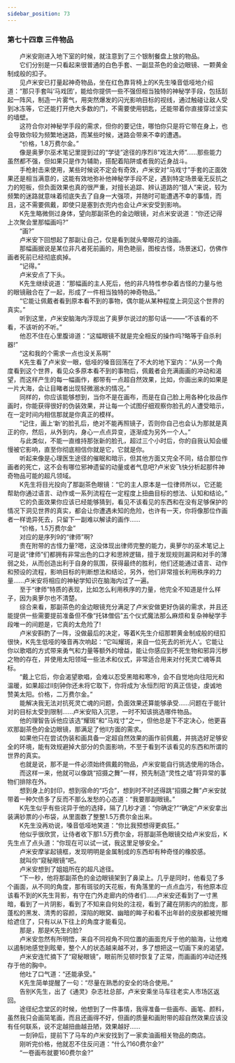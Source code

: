 ```yaml
---
sidebar_position: 73
---
```

### 第七十四章 三件物品  


　　卢米安刚进入地下室的时候，就注意到了三个银制餐盘上放的物品。  
　　它们分别是一只看起来很普通的白色手套、一副显茶色的金边眼镜、一颗黄金制成般的扣子。  
　　见卢米安已打量起神奇物品，坐在红色靠背椅上的K先生嗓音低哑地介绍道：“那只手套叫‘马戏团’，能给你提供一些不强但相当独特的神秘学手段，包括刮起一阵风，制造一片雾气，用突然爆发的闪光影响目标的视线，通过触碰让敌人受到冰冻等，它还能打开绝大多数的门，不需要使用钥匙，还能带着你直接穿过坚实的墙壁。  
　　这符合你对神秘学手段的需求，但你的要记住，哪怕你只是将它带在身上，也会导致你较为频繁地迷路，而某些时候，迷路会带来不幸的遭遇。  
　　“价格，1.8万费尔金。”  
　　像是奥萝尔巫术笔记里提到过的“学徒”途径的序烈8“戏法大师”……那些能力虽然都不强，但如果只是作为辅助，搭配着陷阱或者我的近身战斗。  
　　手枪射击来使用，某些时候说不定会有奇效，卢米安对“马戏寸”手套的正面效果还是相当满意的，这能有效地弥补他神秘学手段不足，遇到特定场景毫无反抗之力的短板，但负面效果也真的很严重，对擅长追踪、辨认道路的“猎人”来说，较为频繁的迷路就意味着彻底失去了自身一大强项，并随时可能遭遇不幸的事情，而且，这不需要佩戴，即使只是塞到衣兜内也会让卢米安受到影响。  
　　K先生略微侧过身体，望向那副茶色的金边眼镜，对点米安说道：“你还记得上次聚会里那幅画吗?”  
　　“画?”  
　　卢米安下回想起了那副让自己，仅是看到就头晕眼花的油画。  
　　那幅画据说是某位非凡者死前画的，用色艳丽，图桉古怪，场景迷幻，仿佛作画者死前已经彻底疯掉。  
　　“记得。”  
　　卢米安点了下头。  
　　K先生继续说道：“那幅画的主人死后，他的非凡特性参杂着古怪的力量与他的眼镜融合在了一起，形成了一件相当独特的神奇物品。”  
　　“它能让佩戴者看到原本看不到的事物，偶尔能从某种程度上洞见这个世界的真实。”  
　　听到这里，卢米安脑海内浮现出了奥萝尔说过的那句话一――“不该看的不看，不该听的不听。”  
　　他忍不住在心里腹诽道：“这幅眼镜不就是完全相反的操作吗?略等于自杀利器!”  
　　“这和我的个需求一点也没关系啊”  
　　K先生看了卢米安一眼，低哑的嗓音回荡在了不大的地下室内：“从另一个角度看到这个世界，看见众多原本看不到的事物后，佩戴者会充满画画的冲动和渴望，而这样产生的每一幅画作，都带有一点超自然效果，比如，你画出来的如果是一片大海，会让目睹者出现轻微溺水的情况。”  
　　同样的，你应该能够想到，当你不是在画布，而是在自己脸上用各种化妆品作画时，你能获得很好的伪装效果，并让每一个试图仔细观察你脸孔的人遭受暗示，在一定时间内相信那就是你真正的模样。  
　　“记住，画上‘新’的脸孔后，绝对不能再照镜子，否则你自己也会认为那就是真正的你，然后，从外到内，身心一点点异变，逐渐成为另外一个人。”  
　　与此类似，不能一直维持那张新的脸孔，超过三个小时后，你的自我认知会缓慢被它影响，直至你彻底相信你就是它，它就是你。  
　　听起来像是心理医生途径的催眠和暗示，但其他方面又完全不同，结合那位作画者的死亡，这不会有哪位邪神遗留的动量或者气息吧?卢米安飞快分析起那件神奇物品可能的超凡领域。  
　　K先生将目光投向了那副茶色眼镜：“它的主人原本是一位律师所以，它还能帮助你通过语言、动作或一系列流程在一定程度上扭曲目标的想法、认知和结论。”  
　　它的负面效果你应该已经能够猜到，看见不该看见的东西和在没有足够保护的情况下洞见世界的真实，都会让你遭遇未知的危险，也许有一天，你将像那位作画者一样诡异死去，只留下一副难以解读的画作……  
　　“价格，1.5万费尔金”  
　　对应的是序列9的“律师”啊?  
　　贵在附带的古怪力量?嗯，这没体现出律师完整的能力，奥萝尔的巫术笔记上可是说“律师”们都拥有非常出色的口才和思辨逻辑，擅于发现规则漏洞和对手的薄弱之处，从而创造出利于自身的氛围，获得最终的胜利，他们还能通过语言、动作和预设的流程，影响目标的判断想法和结论，另外，他们非常擅长利用秩序的力量……卢米安将相应的神秘学知识在脑海内过了一遍。  
　　至于“律师”特质的表现，比如怎么利用秩序的力量，他完全不知道是什么样子，因为奥萝尔也不清楚。  
　　综合来看，那副茶色的金边眼镜充分满足了卢米安做更好伪装的需求，并且还能提供一些需要提前准备但不像“托钵僧侣”五个仪式魔法那么麻烦和复杂神秘学手段唯一的间题是，它真的太危险了!  
　　卢米安斟酌了一阵，没做最后的决定，等着K先生介绍那颗黄金制成般的纽扣很快，K先生低哑的嗓音再次响起：“它叫耀斑，来自一位死去的祈光人‘。它能让你以歌唱的方式带来勇气和力量等额外的增益，能让你感应到不死生物和邪异污秽之物的存在，并使用太阳领域一些法术和仪式，非常适合用来对付死灵亡魂等具标。  
　　“戴上它后，你会渴望歌唱，会难以忍受黑暗和寒冷，会不自觉地向往阳光和温暖，如果超过II刻钟你还未将它取下，你将成为‘永恒烈阳’的真正信徒，虔诚地赞美太阳。价格，二万费尔金。”  
　　能解决我无法对抗死灵亡魂的问题，负面效果还算能够承受……问题在于能针对的目标太受到限制……卢米安陷入沉思，一时不知该挑选哪件物品。  
　　他的理智告诉他应该选“耀斑”和“马戏寸”之一，但他总是下不定决心，他更喜欢那副茶色的金边眼镜，那满足了他II方面的需求。  
　　如果他只在尝试伪装和画具备一定超自然效果的画作前佩戴，并挑选好足够安全的环境，能有效规避掉大部分的负面影响，不至于看到不该看见的东西和所谓的世界的真实。  
　　也就是说，那不是一件必须始终佩戴的物品，卢米安能自行挑选使用的场合。  
　　而这样一来，他就可以像跳“招摄之舞”一样，预先制造“灵性之墙”将异常的事物们排除在外。  
　　想到身上的封印，想到宿命的“巧合”，想到时不时还得跳“招摄之舞”卢米安就带着一种欠债多了反而不那么发愁的心态道：“我要那副眼镜。”  
　　K先生似乎有些诧异于他的选择，隔了几秒才道：“你确定?”“确定”卢米安拿出装满钞票的小布袋，从里面数了整整1.5万费尔金出来。  
　　K先生没再劝说，嗓音低哑地笑道：“你比我预想得更疯狂。”  
　　他似乎很欣赏，让侍者收下那1.5万费尔金，将那副茶色眼镜交给卢米安后，K先生点了点头道：“你现在可以试一试，我这里足够安全。”  
　　卢米安摩挲起镜框，发现明明是金属制成的东西却有种奇怪的橡胶感。  
　　就叫你“窥秘眼镜”吧。  
　　卢米安想到了姐姐所在的超凡途径。  
　　“下一秒，他将那副茶色的金边眼镜架到了鼻梁上。几乎是同时，他看见了多个画面，从不同的角度，那有斑驳的天花板，有角落里的一点点血污，有他原本应该看不到的K先生背影，有守在门外走廊内的侍者们……卢米安还看到了一寸黑暗，看到了一片阴影，看到了不知来自何处的注视，看到了藏在阴影内的脸庞，那蓬松的黑发、清秀的容颜，深陷的眼窝、幽暗的眸子和看不出年龄的皮肤都被兜帽给遮住了，只有以从下往上的角度才能看见。  
　　那是，那是K先生的脸?  
　　卢米安忽然有所明悟，来自不同视角不同位置的画面充斥于他的脑海，让他难以遏制地感觉到眩晕，整个人的状态越来越不对，多了想把这一切画下来的渴望。  
　　卢米安连忙摘下了“窥秘眼镜”，眼前所见顿时恢复了正常，而画画的冲动还残存于他的胸中。  
　　他吐了口气道：“还能承受。”  
　　K先生简单提醒了一句：“尽量在熟悉的安全的场合使用。”  
　　告别K先生，出了《通灵》杂志社总部，卢米安乘坐马车往老实人市场区返回。  
　　途径纪念堂区的时候，他想到了一件事情，我得准备一些画布、画笔、颜料，虽然我只会画简笔画，而且还画得不好，但画的质量和画附带的超自然效果应该没有任何联系，说不定越扭曲越丑陋，效果越好……  
　　一刻钟后，提前下了马车的卢米安找到了一家卖油画相关物品的商店。  
　　刚听完价格，他就忍不住反问道：“什么?160费尔金?”  
　　“一卷画布就要160费尔金?”  
